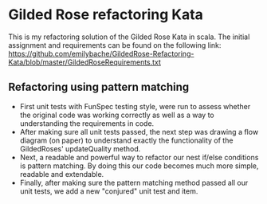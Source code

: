 # Gilded Rose refactoring Kata #

This is my refactoring solution of the Gilded Rose Kata in scala.
The initial assignment and requirements can be found on the following link: https://github.com/emilybache/GildedRose-Refactoring-Kata/blob/master/GildedRoseRequirements.txt

## Refactoring using pattern matching
- First unit tests with FunSpec testing style, were run to assess whether the original code was working correctly as well as a way to understanding the requirements in code.
- After making sure all unit tests passed, the next step was drawing a flow diagram (on paper) to understand exactly the functionality of the GildedRoses' updateQuality method.
- Next, a readable and powerful way to refactor our nest if/else conditions is pattern matching. By doing this our code becomes much more simple, readable and extendable.
- Finally, after making sure the pattern matching method passed all our unit tests,  we add a new "conjured" unit test and item.